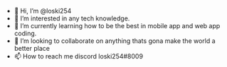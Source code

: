 - 👋 Hi, I’m @loski254
- 👀 I’m interested in any tech knowledge.
- 🌱 I’m currently learning how to be the best in mobile app and web app coding.
- 💞️ I’m looking to collaborate on anything thats gona make the world a better place
- 📫 How to reach me discord loski254#8009

<!---
loski254/loski254 is a ✨ special ✨ repository because its `README.md` (this file) appears on your GitHub profile.
You can click the Preview link to take a look at your changes.
--->
